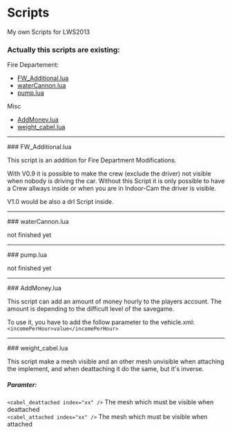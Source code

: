 Scripts
=======

My own Scripts for LWS2013

### Actually this scripts are existing:

Fire Departement:
* [FW_Additional.lua](#FWAdditional)  
* [waterCannon.lua](#WaterCannon)
* [pump.lua](#pump)

Misc
* [AddMoney.lua](#AddMoney)
* [weight_cabel.lua](#weightcabel)

-------

<a name="FWAdditional">
### FW_Additional.lua

This script is an addition for Fire Department Modifications.

With V0.9 it is possible to make the crew (exclude the driver) not visible when nobody is driving the car. Without this Script it is only possible to have a Crew allways inside or when you are in Indoor-Cam the driver is visible.

V1.0 would be also a drl Script inside. 

-------

<a name="WaterCannon">
### waterCannon.lua

not finished yet

-------

<a name="pump">
### pump.lua

not finished yet

-------

<a name="AddMoney">
### AddMoney.lua

This script can add an amount of money hourly to the players account.
The amount is depending to the difficult level of the savegame. 

To use it, you have to add the follow parameter to the vehicle.xml: `<incomePerHour>value</incomePerHour>`

-------

<a name="weightcabel">
### weight_cabel.lua

This script make a mesh visible and an other mesh unvisible when attaching the implement, and when deattaching it do the same, but it's inverse.

##### Paramter:
`<cabel_deattached index="xx" />` The mesh which must be visible when deattached  
`<cabel_attached index="xx" />` The mesh which must be visible when attached
